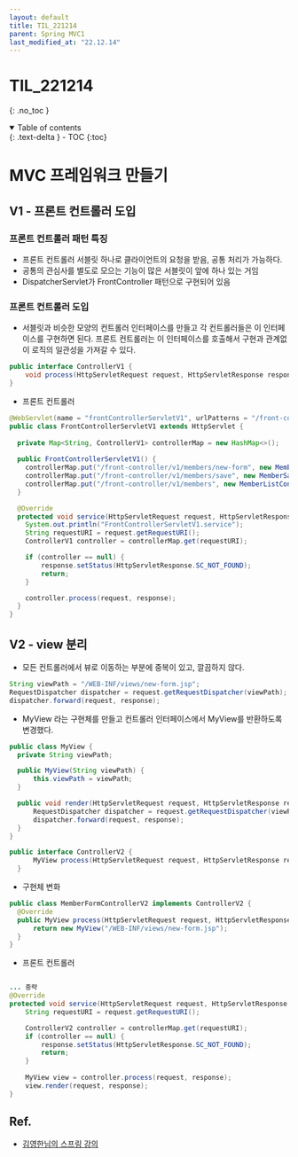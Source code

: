 ```yaml
---
layout: default
title: TIL_221214
parent: Spring MVC1
last_modified_at: "22.12.14"
---
```


# TIL_221214
{: .no_toc }

<details open markdown="block">
  <summary>
    Table of contents
  </summary>
  {: .text-delta }
- TOC
{:toc}
</details>

# MVC 프레임워크 만들기
## V1 - 프론트 컨트롤러 도입
### 프론트 컨트롤러 패턴 특징
- 프론트 컨트롤러 서블릿 하나로 클라이언트의 요청을 받음, 공통 처리가 가능하다.
- 공통의 관심사를 별도로 모으는 기능이 많은 서블릿이 앞에 하나 있는 거임 
- DispatcherServlet가 FrontController 패턴으로 구현되어 있음

### 프론트 컨트롤러 도입
- 서블릿과 비슷한 모양의 컨트롤러 인터페이스를 만들고 각 컨트롤러들은 이 인터페이스를 구현하면 된다. 프론트 컨트롤러는 이 인터페이스를 호출해서 구현과 관계없이 로직의 일관성을 가져갈 수 있다.

```java
public interface ControllerV1 {
    void process(HttpServletRequest request, HttpServletResponse response) throws ServletException, IOException;
}

```

- 프론트 컨트롤러

```java
@WebServlet(name = "frontControllerServletV1", urlPatterns = "/front-controller/v1/*")
public class FrontControllerServletV1 extends HttpServlet {
  
  private Map<String, ControllerV1> controllerMap = new HashMap<>();
  
  public FrontControllerServletV1() {
    controllerMap.put("/front-controller/v1/members/new-form", new MemberFormControllerV1());
    controllerMap.put("/front-controller/v1/members/save", new MemberSaveControllerV1());
    controllerMap.put("/front-controller/v1/members", new MemberListControllerV1());
  }

  @Override
  protected void service(HttpServletRequest request, HttpServletResponse response) throws ServletException, IOException {
    System.out.println("FrontControllerServletV1.service");
    String requestURI = request.getRequestURI();
    ControllerV1 controller = controllerMap.get(requestURI);

    if (controller == null) {
        response.setStatus(HttpServletResponse.SC_NOT_FOUND);
        return; 
    }

    controller.process(request, response);
  }
}

```

## V2 - view 분리
- 모든 컨트롤러에서 뷰로 이동하는 부분에 중복이 있고, 깔끔하지 않다.

```java
String viewPath = "/WEB-INF/views/new-form.jsp";
RequestDispatcher dispatcher = request.getRequestDispatcher(viewPath);
dispatcher.forward(request, response);
```

- MyView 라는 구현체를 만들고 컨트롤러 인터페이스에서 MyView를 반환하도록 변경했다.

```java
public class MyView {
  private String viewPath;

  public MyView(String viewPath) {
      this.viewPath = viewPath;
  }

  public void render(HttpServletRequest request, HttpServletResponse response) throws ServletException, IOException {
      RequestDispatcher dispatcher = request.getRequestDispatcher(viewPath);
      dispatcher.forward(request, response);
  }
}
```

```java
public interface ControllerV2 {
      MyView process(HttpServletRequest request, HttpServletResponse response) throws ServletException, IOException;
  }
```

- 구현체 변화

```java
public class MemberFormControllerV2 implements ControllerV2 {
  @Override
  public MyView process(HttpServletRequest request, HttpServletResponse response) throws ServletException, IOException {
      return new MyView("/WEB-INF/views/new-form.jsp");
  }
}
```

- 프론트 컨트롤러

```java

... 중략 
@Override
protected void service(HttpServletRequest request, HttpServletResponse response) throws ServletException, IOException {
    String requestURI = request.getRequestURI();

    ControllerV2 controller = controllerMap.get(requestURI);
    if (controller == null) {
        response.setStatus(HttpServletResponse.SC_NOT_FOUND);
        return; 
    }
    
    MyView view = controller.process(request, response);
    view.render(request, response);
}

```


## Ref.
- <a href="https://www.inflearn.com/course/%EC%8A%A4%ED%94%84%EB%A7%81-mvc-1/dashboard">김영한님의 스프링 강의</a>
